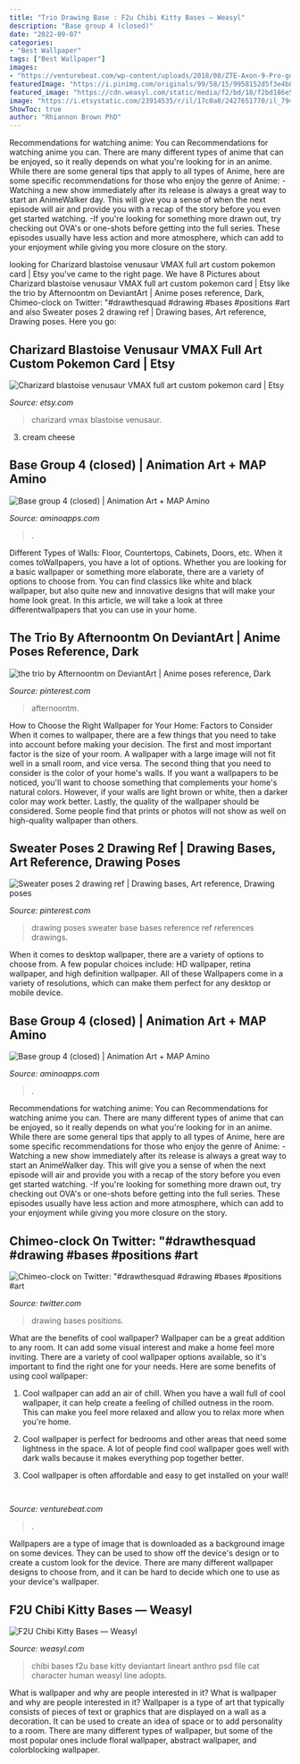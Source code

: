 ```yaml
---
title: "Trio Drawing Base : F2u Chibi Kitty Bases — Weasyl"
description: "Base group 4 (closed)"
date: "2022-09-07"
categories:
- "Best Wallpaper"
tags: ["Best Wallpaper"]
images:
- "https://venturebeat.com/wp-content/uploads/2018/08/ZTE-Axon-9-Pro-goes-official-as-the-companys-main-comeback-effort.jpg?w=800"
featuredImage: "https://i.pinimg.com/originals/99/58/15/9958152d5f3e4b8d0f6fe879ab3adeee.png"
featured_image: "https://cdn.weasyl.com/static/media/f2/bd/18/f2bd186e5583105533e4ff367a765c6025659c878f28c64770836a1431c57445.png"
image: "https://i.etsystatic.com/23914535/r/il/17c0a8/2427651770/il_794xN.2427651770_ecii.jpg"
ShowToc: true
author: "Rhiannon Brown PhD"
---
```



Recommendations for watching anime: You can
Recommendations for watching anime you can. There are many different types of anime that can be enjoyed, so it really depends on what you're looking for in an anime. While there are some general tips that apply to all types of Anime, here are some specific recommendations for those who enjoy the genre of Anime: 
-Watching a new show immediately after its release is always a great way to start an AnimeWalker day. This will give you a sense of when the next episode will air and provide you with a recap of the story before you even get started watching. 
-If you're looking for something more drawn out, try checking out OVA's or one-shots before getting into the full series. These episodes usually have less action and more atmosphere, which can add to your enjoyment while giving you more closure on the story.

	

		
looking for Charizard blastoise venusaur VMAX full art custom pokemon card | Etsy you've came to the right page. We have 8 Pictures about Charizard blastoise venusaur VMAX full art custom pokemon card | Etsy like the trio by Afternoontm on DeviantArt | Anime poses reference, Dark, Chimeo-clock on Twitter: &quot;#drawthesquad #drawing #bases #positions #art and also Sweater poses 2 drawing ref | Drawing bases, Art reference, Drawing poses. Here you go:
		
    
## Charizard Blastoise Venusaur VMAX Full Art Custom Pokemon Card | Etsy

<img loading=lazy src="https://i.etsystatic.com/23914535/r/il/17c0a8/2427651770/il_794xN.2427651770_ecii.jpg" onerror="this.onerror=null;this.src='https://tse3.mm.bing.net/th?id=OIP.eDwI4Mx8Eoai6yuXyHLpsQHaFF&amp;pid=15.1';" alt="Charizard blastoise venusaur VMAX full art custom pokemon card | Etsy">

_Source: etsy.com_

>charizard vmax blastoise venusaur. 

	

3. cream cheese 

    
## Base Group 4 (closed) | Animation Art + MAP Amino

<img loading=lazy src="https://pm1.narvii.com/6565/3b4d4e00600fd0d161cf3cbd2c8ddb42516538e0_hq.jpg" onerror="this.onerror=null;this.src='https://tse1.mm.bing.net/th?id=OIP.uOPp0xKLuebFJ6rvuCL3bQHaHa&amp;pid=15.1';" alt="Base group 4 (closed) | Animation Art + MAP Amino">

_Source: aminoapps.com_

>. 

	

Different Types of Walls: Floor, Countertops, Cabinets, Doors, etc.
When it comes toWallpapers, you have a lot of options. Whether you are looking for a basic wallpaper or something more elaborate, there are a variety of options to choose from. You can find classics like white and black wallpaper, but also quite new and innovative designs that will make your home look great. In this article, we will take a look at three differentwallpapers that you can use in your home.

    
## The Trio By Afternoontm On DeviantArt | Anime Poses Reference, Dark

<img loading=lazy src="https://i.pinimg.com/736x/6e/88/e2/6e88e2974bd2286ab6a8f003f32b0b7e.jpg" onerror="this.onerror=null;this.src='https://tse4.mm.bing.net/th?id=OIP.XQjkWHdz2zmnEIW0JaHIiwHaGF&amp;pid=15.1';" alt="the trio by Afternoontm on DeviantArt | Anime poses reference, Dark">

_Source: pinterest.com_

>afternoontm. 

	

How to Choose the Right Wallpaper for Your Home: Factors to Consider
When it comes to wallpaper, there are a few things that you need to take into account before making your decision. The first and most important factor is the size of your room. A wallpaper with a large image will not fit well in a small room, and vice versa. 
The second thing that you need to consider is the color of your home's walls. If you want a wallpapers to be noticed, you'll want to choose something that complements your home's natural colors. However, if your walls are light brown or white, then a darker color may work better. 
Lastly, the quality of the wallpaper should be considered. Some people find that prints or photos will not show as well on high-quality wallpaper than others.

    
## Sweater Poses 2 Drawing Ref | Drawing Bases, Art Reference, Drawing Poses

<img loading=lazy src="https://i.pinimg.com/originals/99/58/15/9958152d5f3e4b8d0f6fe879ab3adeee.png" onerror="this.onerror=null;this.src='https://tse1.mm.bing.net/th?id=OIP.WavHdGLi3iymwP8kQjMmPQHaHs&amp;pid=15.1';" alt="Sweater poses 2 drawing ref | Drawing bases, Art reference, Drawing poses">

_Source: pinterest.com_

>drawing poses sweater base bases reference ref references drawings. 

	

When it comes to desktop wallpaper, there are a variety of options to choose from. A few popular choices include: HD wallpaper, retina wallpaper, and high definition wallpaper. All of these Wallpapers come in a variety of resolutions, which can make them perfect for any desktop or mobile device. 

    
## Base Group 4 (closed) | Animation Art + MAP Amino

<img loading=lazy src="http://pm1.narvii.com/6565/3b4d4e00600fd0d161cf3cbd2c8ddb42516538e0_00.jpg" onerror="this.onerror=null;this.src='https://tse4.mm.bing.net/th?id=OIP.Dsg8mfQUn8hl9rbdYSu43AHaHa&amp;pid=15.1';" alt="Base group 4 (closed) | Animation Art + MAP Amino">

_Source: aminoapps.com_

>. 

	

Recommendations for watching anime: You can
Recommendations for watching anime you can. There are many different types of anime that can be enjoyed, so it really depends on what you're looking for in an anime. While there are some general tips that apply to all types of Anime, here are some specific recommendations for those who enjoy the genre of Anime: 
-Watching a new show immediately after its release is always a great way to start an AnimeWalker day. This will give you a sense of when the next episode will air and provide you with a recap of the story before you even get started watching. 
-If you're looking for something more drawn out, try checking out OVA's or one-shots before getting into the full series. These episodes usually have less action and more atmosphere, which can add to your enjoyment while giving you more closure on the story.

    
## Chimeo-clock On Twitter: &quot;#drawthesquad #drawing #bases #positions #art

<img loading=lazy src="https://pbs.twimg.com/media/DKL2s8DXcAMDnGl.jpg:large" onerror="this.onerror=null;this.src='https://tse2.mm.bing.net/th?id=OIP.MUV1SUTf_eX-M0POo9FoSQHaFN&amp;pid=15.1';" alt="Chimeo-clock on Twitter: &quot;#drawthesquad #drawing #bases #positions #art">

_Source: twitter.com_

>drawing bases positions. 

	

What are the benefits of cool wallpaper?
Wallpaper can be a great addition to any room. It can add some visual interest and make a home feel more inviting. There are a variety of cool wallpaper options available, so it's important to find the right one for your needs. Here are some benefits of using cool wallpaper: 
1. Cool wallpaper can add an air of chill. When you have a wall full of cool wallpaper, it can help create a feeling of chilled outness in the room. This can make you feel more relaxed and allow you to relax more when you're home. 

2. Cool wallpaper is perfect for bedrooms and other areas that need some lightness in the space. A lot of people find cool wallpaper goes well with dark walls because it makes everything pop together better. 

3. Cool wallpaper is often affordable and easy to get installed on your wall!

    
## 

<img loading=lazy src="https://venturebeat.com/wp-content/uploads/2018/08/ZTE-Axon-9-Pro-goes-official-as-the-companys-main-comeback-effort.jpg?w=800" onerror="this.onerror=null;this.src='https://tse1.mm.bing.net/th?id=OIP.MFgPjowDrP7RhGYd31Y6sAHaE7&amp;pid=15.1';" alt="">

_Source: venturebeat.com_

>. 

	

Wallpapers are a type of image that is downloaded as a background image on some devices. They can be used to show off the device's design or to create a custom look for the device. There are many different wallpaper designs to choose from, and it can be hard to decide which one to use as your device's wallpaper.

    
## F2U Chibi Kitty Bases — Weasyl

<img loading=lazy src="https://cdn.weasyl.com/static/media/f2/bd/18/f2bd186e5583105533e4ff367a765c6025659c878f28c64770836a1431c57445.png" onerror="this.onerror=null;this.src='https://tse3.mm.bing.net/th?id=OIP.jcQ_Y0_SwoYmrKUnLE2LpQHaPv&amp;pid=15.1';" alt="F2U Chibi Kitty Bases — Weasyl">

_Source: weasyl.com_

>chibi bases f2u base kitty deviantart lineart anthro psd file cat character human weasyl line adopts. 

	

What is wallpaper and why are people interested in it?
What is wallpaper and why are people interested in it?
Wallpaper is a type of art that typically consists of pieces of text or graphics that are displayed on a wall as a decoration. It can be used to create an idea of space or to add personality to a room. There are many different types of wallpaper, but some of the most popular ones include floral wallpaper, abstract wallpaper, and colorblocking wallpaper.

